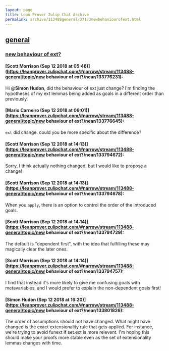 ```yaml
---
layout: page
title: Lean Prover Zulip Chat Archive 
permalink: archive/113488general/37173newbehaviourofext.html
---
```


## [general](index.html)
### [new behaviour of ext?](37173newbehaviourofext.html)

#### [Scott Morrison (Sep 12 2018 at 05:48)](https://leanprover.zulipchat.com/#narrow/stream/113488-general/topic/new behaviour of ext?/near/133776231):
Hi @**Simon Hudon**, did the behaviour of ext just change? I'm finding the hypotheses of my ext lemmas being added as goals in a different order than previously.

#### [Mario Carneiro (Sep 12 2018 at 06:01)](https://leanprover.zulipchat.com/#narrow/stream/113488-general/topic/new behaviour of ext?/near/133776645):
`ext` did change. could you be more specific about the difference?

#### [Scott Morrison (Sep 12 2018 at 14:13)](https://leanprover.zulipchat.com/#narrow/stream/113488-general/topic/new behaviour of ext?/near/133794672):
Sorry, I think actually nothing changed, but I would like to propose a change!

#### [Scott Morrison (Sep 12 2018 at 14:13)](https://leanprover.zulipchat.com/#narrow/stream/113488-general/topic/new behaviour of ext?/near/133794678):
When you `apply`, there is an option to control the order of the introduced goals.

#### [Scott Morrison (Sep 12 2018 at 14:14)](https://leanprover.zulipchat.com/#narrow/stream/113488-general/topic/new behaviour of ext?/near/133794729):
The default is "dependent first", with the idea that fulfilling these may magically clear the later ones.

#### [Scott Morrison (Sep 12 2018 at 14:14)](https://leanprover.zulipchat.com/#narrow/stream/113488-general/topic/new behaviour of ext?/near/133794757):
I find that instead it's more likely to give me confusing goals with metavariables, and I would prefer to explain the non-dependent goals first!

#### [Simon Hudon (Sep 12 2018 at 16:20)](https://leanprover.zulipchat.com/#narrow/stream/113488-general/topic/new behaviour of ext?/near/133801826):
The order of assumptions should not have changed. What might have changed is the exact extensionality rule that gets applied. For instance, we're trying to avoid funext if set.ext is more relevent. I'm hoping this should make your proofs more stable even as the set of extensionality lemmas changes with time.

